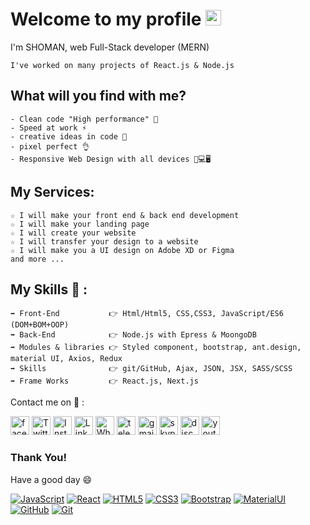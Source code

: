 
# Welcome to my profile <img src="https://user-images.githubusercontent.com/1303154/88677602-1635ba80-d120-11ea-84d8-d263ba5fc3c0.gif" width="25">

I'm SHOMAN, web Full-Stack developer (MERN)

```
I've worked on many projects of React.js & Node.js 
```

## What will you find with me? 

```
- Clean code "High performance" 🧹
- Speed at work ⚡
- creative ideas in code 💭
- pixel perfect 👌
- Responsive Web Design with all devices 📱💻🖥️
```

## My Services: 
```
☆ I will make your front end & back end development 
☆ I will make your landing page
☆ I will create your website
☆ I will transfer your design to a website
☆ I will make you a UI design on Adobe XD or Figma
and more ...
```

## My Skills 🤔 :
```
➡ Front-End           👉 Html/Html5, CSS,CSS3, JavaScript/ES6 (DOM+BOM+OOP)
➡ Back-End            👉 Node.js with Epress & MoongoDB
➡ Modules & libraries 👉 Styled component, bootstrap, ant.design, material UI, Axios, Redux
➡ Skills              👉 git/GitHub, Ajax, JSON, JSX, SASS/SCSS
➡ Frame Works         👉 React.js, Next.js
```

Contact me on 💬 :


<a href="https://www.facebook.com/MSHOMANMUSIC" target="_blank"><img src="https://image.flaticon.com/icons/png/512/733/733547.png" alt="facebook" width="30"></a>
<a href="https://twitter.com/Shomanmusic" target="_blank"><img src="https://image.flaticon.com/icons/png/512/1384/1384065.png" alt="Twitter" width="30"></a>
<a href="https://www.instagram.com/shomanmusic/" target="_blank"><img src="https://image.flaticon.com/icons/png/512/1409/1409946.png" alt="Instagram" width="30"></a>
<a href="https://www.linkedin.com/in/shomans/" target="_blank"><img src="https://image.flaticon.com/icons/png/512/174/174857.png" alt="LinkedIn" width="30"></a>
<a href="https://wa.me/+970567677078" target="_blank"><img src="https://image.flaticon.com/icons/png/512/1384/1384055.png" alt="Whatsapp" width="30"></a>
<a href="https://t.me/shomanmusic" target="_blank"><img src="https://image.flaticon.com/icons/png/512/2111/2111646.png" alt="telegram" width="30"></a>
<a href="mailto://mohammedshoman9@gmail.com" target="_blank"><img src="https://image.flaticon.com/icons/png/512/281/281769.png" alt="gmail" width="30"></a>
<a href="https://join.skype.com/invite/LWQfaLLVhESa" target="_blank"><img src="https://image.flaticon.com/icons/png/512/1384/1384058.png" alt="skype" width="30"></a>
<a href="https://discord.gg/SHOMAN#6130" target="_blank"><img src="https://www.freepnglogos.com/uploads/discord-logo-png/discord-will-provide-official-verification-esports-team-4.png" alt="discord" width="30"></a>
<a href="https://www.youtube.com/channel/UCYTPS0bu4zUNABJ51ycuQnw"><img src="https://image.flaticon.com/icons/png/512/1384/1384060.png" alt="youtube" width="30" ></a>


### Thank You!
Have a good day 😄




[![JavaScript](https://img.shields.io/badge/-JavaScript-black?style=flat&logo=javascript&link=https://github.com/SHOMANS)](https://github.com/SHOMANS)
[![React](https://img.shields.io/badge/-React-black?style=flat&logo=react&link=https://github.com/SHOMANS)](https://github.com/SHOMANS)
[![HTML5](https://img.shields.io/badge/-HTML5-E34F26?style=flat&logo=html5&logoColor=white&link=https://github.com/SHOMANS)](https://github.com/SHOMANS)
[![CSS3](https://img.shields.io/badge/-CSS3-1572B6?style=flat&logo=css3&link=https://github.com/SHOMANS)](https://github.com/SHOMANS)
[![Bootstrap](https://img.shields.io/badge/-Bootstrap-563D7C?style=flat&logo=bootstrap&link=https://github.com/SHOMANS)](https://github.com/SHOMANS)
[![MaterialUI](https://img.shields.io/badge/-Material_UI-0081CB?style=flat&logo=material-ui&link=https://github.com/SHOMANS)](https://github.com/SHOMANS)
[![GitHub](https://img.shields.io/badge/-GitHub-181717?style=flat&logo=github&link=https://github.com/SHOMANS)](https://github.com/SHOMANS)
[![Git](https://img.shields.io/badge/-Git-black?style=flat&logo=git&link=https://github.com/SHOMANS)](https://github.com/SHOMANS)
